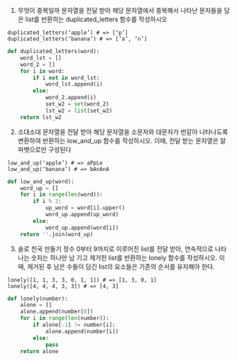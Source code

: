 1. 무엇이 중복일까
문자열을 전달 받아 해당 문자열에서 중복해서 나타난 문자들을 담은 list를 반환하는
duplicated_letters 함수를 작성하시오
```
duplicated_letters(‘apple’) # => [‘p’]
duplicated_letters(‘banana’) # => [’a’, ‘n’]
```
```python
def duplicated_letters(word):
    word_lst = []
    word_2 = []
    for i in word:
        if i not in word_lst:
            word_lst.append(i)
        else:
            word_2.append(i)
            set_w2 = set(word_2)
            lst_w2 = list(set_w2)
    return lst_w2
```
2. 소대소대
문자열을 전달 받아 해당 문자열을 소문자와 대문자가 번갈아 나타나도록 변환하여
반환하는 low_and_up 함수를 작성하시오. 
이때, 전달 받는 문자열은 알파벳으로만 구성된다
```
low_and_up(‘apple’) # => aPpLe
low_and_up(‘banana’) # => bAnAnA
```
```python
def low_and_up(word):
    word_up = []
    for i in range(len(word)):
        if i % 2:
            up_word = word[i].upper()
            word_up.append(up_word)
        else:
            word_up.append(word[i])
    return ''.join(word_up)
```
3. 솔로 천국 만들기
정수 0부터 9까지로 이루어진 list를 전달 받아, 연속적으로 나타나는 숫자는 하나만 남
기고 제거한 list를 반환하는 lonely 함수를 작성하시오. 
이때, 제거된 후 남은 수들이 담긴 list의 요소들은 기존의 순서를 유지해야 한다.
```
lonely([1, 1, 3, 3, 0, 1, 1]) # => [1, 3, 0, 1]
lonely([4, 4, 4, 3, 3]) # => [4, 3]
```
```python
def lonely(number):
    alone = []
    alone.append(number[0])
    for i in range(len(number)):
        if alone[-1] != number[i]:
            alone.append(number[i])
        else:
            pass
    return alone
```